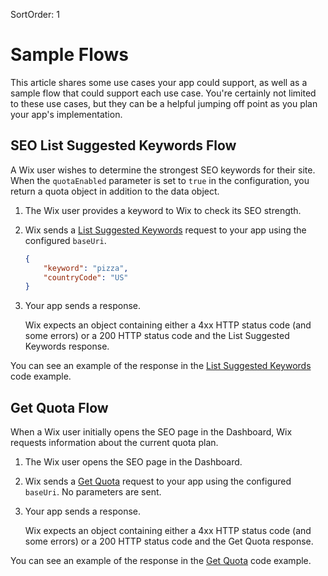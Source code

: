 SortOrder: 1
# Sample Flows
This article shares some use cases your app could support, as well as a sample flow that could support each use case. You're certainly not limited to these use cases, but they can be a helpful jumping off point as you plan your app's implementation.



## SEO List Suggested Keywords Flow

A Wix user wishes to determine the strongest SEO keywords for their site. When the `quotaEnabled` parameter is set to `true` in the configuration, you return a quota object in addition to the data object.

1. The Wix user provides a keyword to Wix to check its SEO strength.

2. Wix sends a [List Suggested Keywords](https://dev.wix.com/api/rest/marketing/seo-keyword-suggestions-spi/list-suggested-keywords) request to your app using the configured `baseUri`. 

    ```json
    {
        "keyword": "pizza",
        "countryCode": "US"
    }
    ```

3. Your app sends a response. 

   Wix expects an object containing either a 4xx HTTP status code (and some errors) or a 200 HTTP status code and the List Suggested Keywords response.

You can see an example of the response in the [List Suggested Keywords](https://dev.wix.com/api/rest/marketing/seo-keyword-suggestions-spi/list-suggested-keywords) code example. 

## Get Quota Flow

When a Wix user initially opens the SEO page in the Dashboard, Wix requests information about the current quota plan.

1. The Wix user opens the SEO page in the Dashboard.

2. Wix sends a [Get Quota](https://dev.wix.com/api/rest/marketing/seo-keyword-suggestions-spi/get-quota) request to your app using the configured `baseUri`. No parameters are sent.

3. Your app sends a response. 

   Wix expects an object containing either a 4xx HTTP status code (and some errors) or a 200 HTTP status code and the Get Quota response.

You can see an example of the response in the [Get Quota](https://dev.wix.com/api/rest/marketing/seo-keyword-suggestions-spi/get-quota) code example. 
